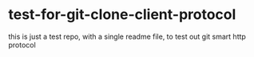 # test-for-git-clone-client-protocol
this is just a test repo, with a single readme file, to test out git smart http protocol
